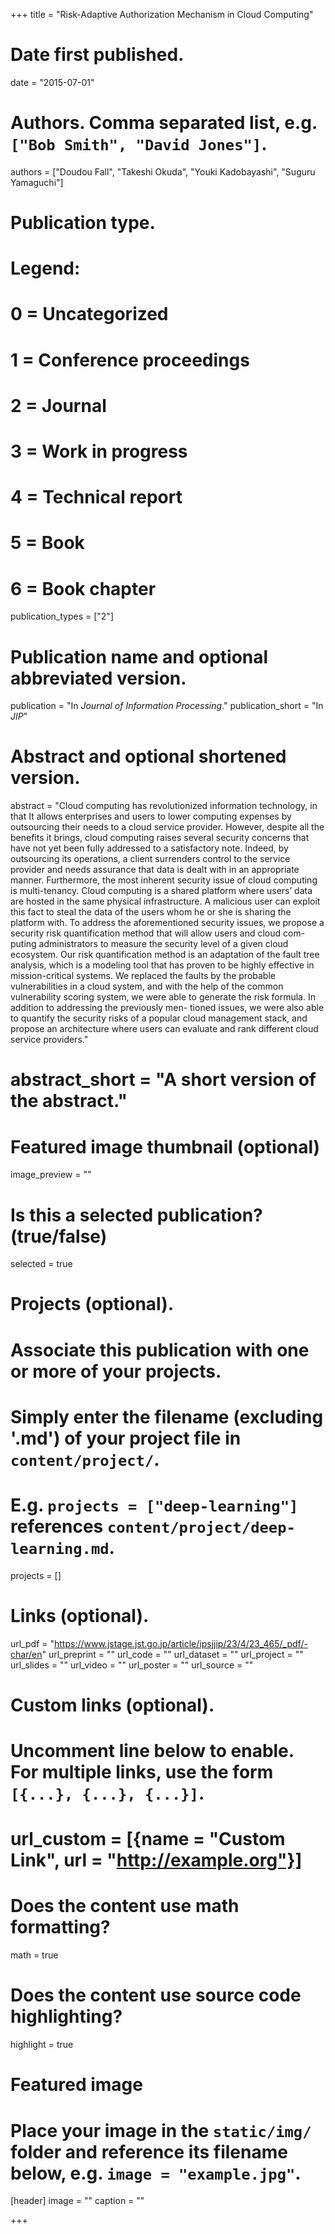+++
title = "Risk-Adaptive Authorization Mechanism in Cloud Computing"

# Date first published.
date = "2015-07-01"

# Authors. Comma separated list, e.g. `["Bob Smith", "David Jones"]`.
authors = ["Doudou Fall", "Takeshi Okuda", "Youki Kadobayashi", "Suguru Yamaguchi"]

# Publication type.
# Legend:
# 0 = Uncategorized
# 1 = Conference proceedings
# 2 = Journal
# 3 = Work in progress
# 4 = Technical report
# 5 = Book
# 6 = Book chapter
publication_types = ["2"]

# Publication name and optional abbreviated version.
publication = "In *Journal of Information Processing*."
publication_short = "In *JIP*"

# Abstract and optional shortened version.
abstract = "Cloud computing has revolutionized information technology, in that It allows enterprises and users to lower computing expenses by outsourcing their needs to a cloud service provider. However, despite all the benefits it brings, cloud computing raises several security concerns that have not yet been fully addressed to a satisfactory note. Indeed, by outsourcing its operations, a client surrenders control to the service provider and needs assurance that data is dealt with in an appropriate manner. Furthermore, the most inherent security issue of cloud computing is multi-tenancy. Cloud computing is a shared platform where users’ data are hosted in the same physical infrastructure. A malicious user can exploit this fact to steal the data of the users whom he or she is sharing the platform with. To address the aforementioned security issues, we propose a security risk quantification method that will allow users and cloud com- puting administrators to measure the security level of a given cloud ecosystem. Our risk quantification method is an adaptation of the fault tree analysis, which is a modeling tool that has proven to be highly effective in mission-critical systems. We replaced the faults by the probable vulnerabilities in a cloud system, and with the help of the common vulnerability scoring system, we were able to generate the risk formula. In addition to addressing the previously men- tioned issues, we were also able to quantify the security risks of a popular cloud management stack, and propose an architecture where users can evaluate and rank different cloud service providers."

# abstract_short = "A short version of the abstract."

# Featured image thumbnail (optional)
image_preview = ""

# Is this a selected publication? (true/false)
selected = true

# Projects (optional).
#   Associate this publication with one or more of your projects.
#   Simply enter the filename (excluding '.md') of your project file in `content/project/`.
#   E.g. `projects = ["deep-learning"]` references `content/project/deep-learning.md`.
projects = []

# Links (optional).
url_pdf = "https://www.jstage.jst.go.jp/article/ipsjjip/23/4/23_465/_pdf/-char/en"
url_preprint = ""
url_code = ""
url_dataset = ""
url_project = ""
url_slides = ""
url_video = ""
url_poster = ""
url_source = ""

# Custom links (optional).
#   Uncomment line below to enable. For multiple links, use the form `[{...}, {...}, {...}]`.
# url_custom = [{name = "Custom Link", url = "http://example.org"}]

# Does the content use math formatting?
math = true

# Does the content use source code highlighting?
highlight = true

# Featured image
# Place your image in the `static/img/` folder and reference its filename below, e.g. `image = "example.jpg"`.
[header]
image = ""
caption = ""

+++
